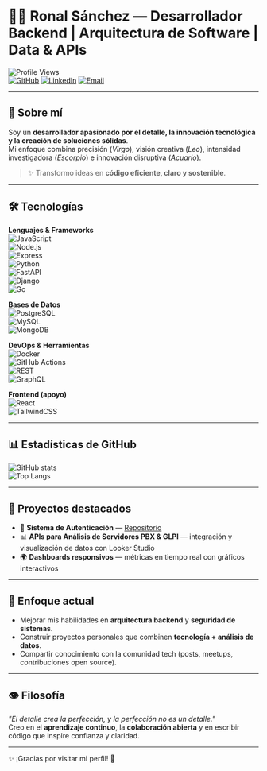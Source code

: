 # 👨‍💻 Ronal Sánchez — Desarrollador Backend | Arquitectura de Software | Data & APIs

![Profile Views](https://komarev.com/ghpvc/?username=sronaal&label=Visitas%20al%20perfil&color=blue&style=flat)  
[![GitHub](https://img.shields.io/badge/GitHub-sronaal-181717?style=flat&logo=github)](https://github.com/sronaal)
[![LinkedIn](https://img.shields.io/badge/LinkedIn-Ronal%20Sánchez-0A66C2?style=flat&logo=linkedin)](https://www.linkedin.com/in/ronal-sanchez)
[![Email](https://img.shields.io/badge/Email-ronal.dev%40ejemplo.com-red?style=flat&logo=gmail)](mailto:ronal.dev@ejemplo.com)

---

## 🚀 Sobre mí
Soy un **desarrollador apasionado por el detalle, la innovación tecnológica y la creación de soluciones sólidas**.  
Mi enfoque combina precisión (*Virgo*), visión creativa (*Leo*), intensidad investigadora (*Escorpio*) e innovación disruptiva (*Acuario*).  

> ✨ Transformo ideas en **código eficiente, claro y sostenible**.  

---

## 🛠️ Tecnologías

**Lenguajes & Frameworks**  
![JavaScript](https://img.shields.io/badge/JavaScript-F7DF1E?style=flat&logo=javascript&logoColor=000)  
![Node.js](https://img.shields.io/badge/Node.js-339933?style=flat&logo=node.js&logoColor=fff)  
![Express](https://img.shields.io/badge/Express.js-000000?style=flat&logo=express&logoColor=fff)  
![Python](https://img.shields.io/badge/Python-3776AB?style=flat&logo=python&logoColor=fff)  
![FastAPI](https://img.shields.io/badge/FastAPI-009688?style=flat&logo=fastapi&logoColor=fff)  
![Django](https://img.shields.io/badge/Django-092E20?style=flat&logo=django&logoColor=fff)  
![Go](https://img.shields.io/badge/Go-00ADD8?style=flat&logo=go&logoColor=fff)

**Bases de Datos**  
![PostgreSQL](https://img.shields.io/badge/PostgreSQL-4169E1?style=flat&logo=postgresql&logoColor=fff)  
![MySQL](https://img.shields.io/badge/MySQL-4479A1?style=flat&logo=mysql&logoColor=fff)  
![MongoDB](https://img.shields.io/badge/MongoDB-47A248?style=flat&logo=mongodb&logoColor=fff)

**DevOps & Herramientas**  
![Docker](https://img.shields.io/badge/Docker-2496ED?style=flat&logo=docker&logoColor=fff)  
![GitHub Actions](https://img.shields.io/badge/GitHub_Actions-2088FF?style=flat&logo=github-actions&logoColor=fff)  
![REST](https://img.shields.io/badge/REST-02569B?style=flat&logo=rest&logoColor=fff)  
![GraphQL](https://img.shields.io/badge/GraphQL-E10098?style=flat&logo=graphql&logoColor=fff)

**Frontend (apoyo)**  
![React](https://img.shields.io/badge/React-61DAFB?style=flat&logo=react&logoColor=000)  
![TailwindCSS](https://img.shields.io/badge/TailwindCSS-06B6D4?style=flat&logo=tailwind-css&logoColor=fff)

---

## 📊 Estadísticas de GitHub
![GitHub stats](https://github-readme-stats.vercel.app/api?username=sronaal&show_icons=true&theme=tokyonight)  
![Top Langs](https://github-readme-stats.vercel.app/api/top-langs/?username=sronaal&layout=compact&theme=tokyonight)

---

## 📂 Proyectos destacados
- 🔧 **Sistema de Autenticación** — [Repositorio](https://github.com/sronaal/sistema-autenticacion)  
- 📊 **APIs para Análisis de Servidores PBX & GLPI** — integración y visualización de datos con Looker Studio  
- 🌍 **Dashboards responsivos** — métricas en tiempo real con gráficos interactivos  

---

## 🌱 Enfoque actual
- Mejorar mis habilidades en **arquitectura backend** y **seguridad de sistemas**.  
- Construir proyectos personales que combinen **tecnología + análisis de datos**.  
- Compartir conocimiento con la comunidad tech (posts, meetups, contribuciones open source).  

---

## 👁️ Filosofía
*"El detalle crea la perfección, y la perfección no es un detalle."*  
Creo en el **aprendizaje continuo**, la **colaboración abierta** y en escribir código que inspire confianza y claridad.  

---
✨ ¡Gracias por visitar mi perfil! 🚀
